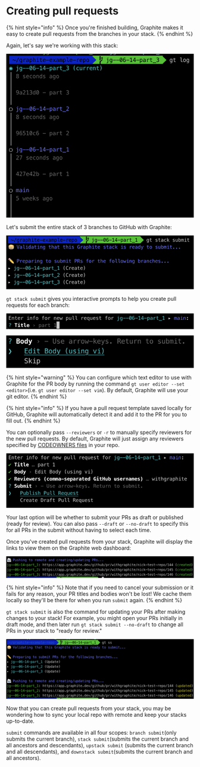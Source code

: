 # Creating pull requests

{% hint style="info" %}
Once you're finished building, Graphite makes it easy to create pull requests from the branches in your stack.
{% endhint %}

Again, let's say we're working with this stack:

![](<../../.gitbook/assets/image (7).png>)

Let's submit the entire stack of 3 branches to GitHub with Graphite:

![](<../../.gitbook/assets/image (13).png>)

`gt stack submit` gives you interactive prompts to help you create pull requests for each branch:

![Edit the PR title](<../../.gitbook/assets/image (8).png>)

![Edit the PR body](<../../.gitbook/assets/image (17).png>)

{% hint style="warning" %}
You can configure which text editor to use with Graphite for the PR body by running the command `gt user editor --set <editor>`(i.e. `gt user editor --set vim`).  By default, Graphite will use your git editor.
{% endhint %}

{% hint style="info" %}
If you have a pull request template saved locally for GitHub, Graphite will automatically detect it and add it to the PR for you to fill out.
{% endhint %}

You can optionally pass `--reviewers` or `-r` to manually specify reviewers for the new pull requests. By default, Graphite will just assign any reviewers specified by [CODEOWNERS files](https://docs.github.com/en/repositories/managing-your-repositorys-settings-and-features/customizing-your-repository/about-code-owners) in your repo.

![Submit with -r specified](<../../.gitbook/assets/image (2).png>)

Your last option will be whether to submit your PRs as draft or published (ready for review).  You can also pass `--draft` or `--no-draft` to specify this for all PRs in the submit without having to select each time.

Once you've created pull requests from your stack, Graphite will display the links to view them on the Graphite web dashboard:

![Final step of submission](<../../.gitbook/assets/image (5).png>)

{% hint style="info" %}
Note that if you need to cancel your submission or it fails for any reason, your PR titles and bodies won't be lost! We cache them locally so they'll be there for when you run `submit` again.
{% endhint %}

`gt stack submit` is also the command for updating your PRs after making changes to your stack!  For example, you might open your PRs initially in draft mode, and then later run `gt stack submit --no-draft` to change all PRs in your stack to "ready for review."

![Running submit again after making changes](<../../.gitbook/assets/image (9).png>)

Now that you can create pull requests from your stack, you may be wondering how to sync your local repo with remote and keep your stacks up-to-date.

`submit` commands are available in all four scopes: `branch submit`(only submits the current branch), `stack submit`(submits the current branch and all ancestors and descendants), `upstack submit` (submits the current branch and all descendants), and `downstack submit`(submits the current branch and all ancestors).
